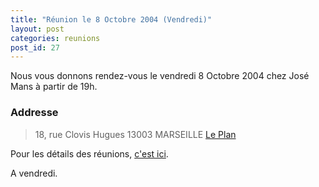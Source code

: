 ```yaml
---
title: "Réunion le 8 Octobre 2004 (Vendredi)"
layout: post
categories: reunions
post_id: 27
---
```

Nous vous donnons rendez-vous le vendredi 8 Octobre 2004 chez José Mans à partir de 19h.

### Addresse ###

> 18, rue Clovis Hugues
> 13003 MARSEILLE
> [Le Plan](http://www.mappy.com/PlanPerso/CurIeuX/0)

Pour les détails des réunions, [c'est ici](/association/les-reunions-du-plug/).

A vendredi.